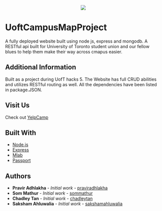 <div align="center">
  <img src ="https://camo.githubusercontent.com/dfe125b1579e723de45a206328df7e0705ed9f9f/68747470733a2f2f6e6f64656a732e6f72672f7374617469632f696d616765732f6c6f676f732f6e6f64656a732e706e67" />
</div>

# UoftCampusMapProject
A fully deployed website built using node js, express and mongodb. A RESTful api built for University of Toronto student union and our fellow blues to help them make their way across cmapus easier.

## Additional Information
Built as a project during UofT hacks 5.
The Website has full CRUD abilities and utilizes RESTful routing as well.
All the dependencies have been listed in package.JSON.

## Visit Us
Check out [YelpCamp](http://yelpcamp-98.herokuapp.com)

## Built With

* [Node.js](https://nodejs.org/en/) 
* [Express](https://expressjs.com)
* [Mlab](https://mlab.com)
* [Passport](http://www.passportjs.org)

## Authors

* **Pravir Adhlakha**    - *Initial work* - [praviradhlakha](https://github.com/Pravpro)
* **Som Mathur**         - *Initial work* - [sommathur](https://github.com/mathur97)
* **Chadley Tan**        - *Initial work* - [chadleytan](https://github.com/chadleytan)
* **Saksham Ahluwalia**  - *Initial work* - [sakshamahluwalia](https://github.com/sakshamahluwalia)
